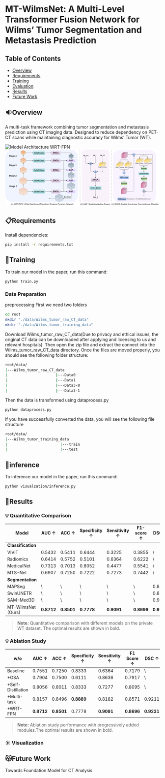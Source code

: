 # MT-WilmsNet: A Multi-Level Transformer Fusion Network for Wilms’ Tumor Segmentation and Metastasis Prediction

## Table of Contents
- [Overview](#overview)
- [Requirements](#requirements)
- [Training](#training)
- [Evaluation](#evaluation)
- [Results](#results)
- [Future Work](#future-work)

## :sound:Overview
A multi-task framework combining tumor segmentation and metastasis prediction using CT imaging data. Designed to reduce dependency on PET-CT scans while maintaining diagnostic accuracy for Wilms’ Tumor (WT).

![Model Architecture](main.drawio.png)
WRT-FPN
![Model Architecture](WRT-FPN.drawio.png)

## :clipboard:Requirements
Install dependencies:
```bash
pip install -r requirements.txt
```
## :rainbow:Training
To train our model in the paper, run this command:
```bash
python train.py
```
### Data Preparation
preprocessing
First we need two folders
```bash
cd root
mkdir "./data/Wilms_tumor_raw_CT_data"
mkdir "./data/Wilms_tumor_training_data"
```
Download Wilms_tumor_raw_CT_data(Due to privacy and ethical issues, the original CT data can be downloaded after applying and licensing to us and relevant hospitals). 
Then open the zip file and extract the connect into the Wilms_tumor_raw_CT_data directory. Once the files are moved properly, you should see the following folder structure:

```bash
root/data/
|---Wilms_tumor_raw_CT_data
|                      |---Data0
|                      |---Data1
|                      |---Data3-0
|                      |---Data3-1

```
Then the data is transformed using dataprocess.py
```bash
python dataprocess.py
```
If you have successfully converted the data, you will see the following file structure
```bash
root/data/
|---Wilms_tumor_training_data
|                        |---train
|                        |---test
```
## :star2:inference
To inference our model in the paper, run this command:
```bash
python visualzation/inference.py
```

## :page_with_curl:Results
### 💡 Quantitative Comparison
| Model               | AUC ↑ | ACC ↑ | Specificity ↑ | Sensitivity ↑ | F1-score ↑ | DSC ↑ | JI↑ | ASD ↓ | HD95 ↓ |
|---------------------|-------|-------|---------------|---------------|------------|-------|-----|-------|--------|
| **Classification**  |       |       |               |               |            |       |     |       |        |
| VIVIT               | 0.5432| 0.5411| 0.6444        | 0.3225        | 0.3855     | \     | \   | \     | \      |
| Radiomics           | 0.6414| 0.5752| 0.5101        | 0.6364        | 0.6222     | \     | \   | \     | \      |
| MedicalNet          | 0.7313| 0.7013| 0.8052        | 0.4477        | 0.5541     | \     | \   | \     | \      |
| MTS-Net             | 0.6907| 0.7250| 0.7222        | 0.7273        | 0.7442     | \     | \   | \     | \      |
| **Segmentation**    |       |       |               |               |            |       |     |       |        |
| MAPSeg              | \     | \     | \             | \             | \          | 0.8543| 0.7491| 4.2043| 27.7468|
| SwinUNETR           | \     | \     | \             | \             | \          | 0.8861| 0.8104| 3.3934| 14.6179|
| SAM-Med3D           | \     | \     | \             | \             | \          | 0.9225| 0.8574| 0.6931| 2.9094|
| MT-WilmsNet (Ours)  | **0.8712**| **0.8501**| **0.7778**    | **0.9091**    | **0.8696** | **0.9231**| **0.8597**| **0.6452**| **2.7188**|

> **Note:** Quantitative comparison with different models on the private WT dataset. The optimal results are shown in bold.


 ### 💡 Ablation Study
 | w/o | AUC ↑ | ACC ↑ | Specificity ↑ | Sensitivity ↑ | F1 Score ↑ | DSC ↑ | JI ↑ | ASD ↓ | HD95 ↓ |
|-----|-------|-------|---------------|---------------|------------|-------|------|-------|--------|
| Baseline | 0.7551 | 0.7250 | 0.8333 | 0.6364 | 0.7179 | \     | \    | \    | \    |
| +GSA | 0.7904 | 0.7500 | 0.6111 | 0.8636 | 0.7917 | \     | \    | \    | \    |
| +Self-Distillation | 0.8056 | 0.8011 | 0.8333 | 0.7277 | 0.8095 | \     | \    | \    | \    |
| +Multi-task | 0.8157 | 0.8496 | **0.8889** | 0.8182 | 0.8571 | 0.9211 | 0.8566 | 0.6699 | 2.7753 |
| +WRT-FPN | **0.8712** | **0.8501** | 0.7778 | **0.9091** | **0.8696** | **0.9231** | **0.8597** | **0.6452** | **2.7188** |

>  **Note:** Ablation study performance with progressively added modules.The optimal results are shown in bold.
  ### :sunny: Visualization

## :kissing_cat:Future Work
Towards Foundation Model for CT Analysis
